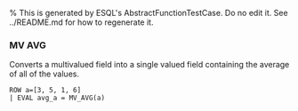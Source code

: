 % This is generated by ESQL's AbstractFunctionTestCase. Do no edit it. See ../README.md for how to regenerate it.

### MV AVG
Converts a multivalued field into a single valued field containing the average of all of the values.

```esql
ROW a=[3, 5, 1, 6]
| EVAL avg_a = MV_AVG(a)
```
